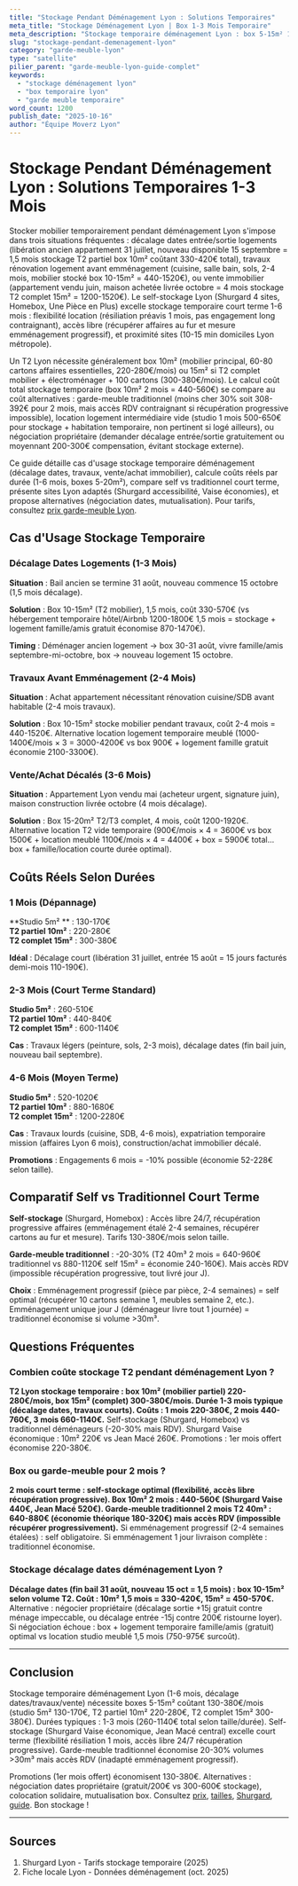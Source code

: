 ```yaml
---
title: "Stockage Pendant Déménagement Lyon : Solutions Temporaires"
meta_title: "Stockage Déménagement Lyon | Box 1-3 Mois Temporaire"
meta_description: "Stockage temporaire déménagement Lyon : box 5-15m² 1-3 mois (130-1140€), décalage dates, travaux. Shurgard, flexibilité, calcul coûts."
slug: "stockage-pendant-demenagement-lyon"
category: "garde-meuble-lyon"
type: "satellite"
pilier_parent: "garde-meuble-lyon-guide-complet"
keywords:
  - "stockage déménagement lyon"
  - "box temporaire lyon"
  - "garde meuble temporaire"
word_count: 1200
publish_date: "2025-10-16"
author: "Équipe Moverz Lyon"
---
```


# Stockage Pendant Déménagement Lyon : Solutions Temporaires 1-3 Mois

Stocker mobilier temporairement pendant déménagement Lyon s'impose dans trois situations fréquentes : décalage dates entrée/sortie logements (libération ancien appartement 31 juillet, nouveau disponible 15 septembre = 1,5 mois stockage T2 partiel box 10m² coûtant 330-420€ total), travaux rénovation logement avant emménagement (cuisine, salle bain, sols, 2-4 mois, mobilier stocké box 10-15m² = 440-1520€), ou vente immobilier (appartement vendu juin, maison achetée livrée octobre = 4 mois stockage T2 complet 15m² = 1200-1520€). Le self-stockage Lyon (Shurgard 4 sites, Homebox, Une Pièce en Plus) excelle stockage temporaire court terme 1-6 mois : flexibilité location (résiliation préavis 1 mois, pas engagement long contraignant), accès libre (récupérer affaires au fur et mesure emménagement progressif), et proximité sites (10-15 min domiciles Lyon métropole).

Un T2 Lyon nécessite généralement box 10m² (mobilier principal, 60-80 cartons affaires essentielles, 220-280€/mois) ou 15m² si T2 complet mobilier + électroménager + 100 cartons (300-380€/mois). Le calcul coût total stockage temporaire (box 10m² 2 mois = 440-560€) se compare au coût alternatives : garde-meuble traditionnel (moins cher 30% soit 308-392€ pour 2 mois, mais accès RDV contraignant si récupération progressive impossible), location logement intermédiaire vide (studio 1 mois 500-650€ pour stockage + habitation temporaire, non pertinent si logé ailleurs), ou négociation propriétaire (demander décalage entrée/sortie gratuitement ou moyennant 200-300€ compensation, évitant stockage externe).

Ce guide détaille cas d'usage stockage temporaire déménagement (décalage dates, travaux, vente/achat immobilier), calcule coûts réels par durée (1-6 mois, boxes 5-20m²), compare self vs traditionnel court terme, présente sites Lyon adaptés (Shurgard accessibilité, Vaise économies), et propose alternatives (négociation dates, mutualisation). Pour tarifs, consultez [prix garde-meuble Lyon](/blog/garde-meuble-lyon/prix-garde-meuble-lyon-2025).

## Cas d'Usage Stockage Temporaire

### Décalage Dates Logements (1-3 Mois)

**Situation** : Bail ancien se termine 31 août, nouveau commence 15 octobre (1,5 mois décalage).

**Solution** : Box 10-15m² (T2 mobilier), 1,5 mois, coût 330-570€ (vs hébergement temporaire hôtel/Airbnb 1200-1800€ 1,5 mois = stockage + logement famille/amis gratuit économise 870-1470€).

**Timing** : Déménager ancien logement → box 30-31 août, vivre famille/amis septembre-mi-octobre, box → nouveau logement 15 octobre.

### Travaux Avant Emménagement (2-4 Mois)

**Situation** : Achat appartement nécessitant rénovation cuisine/SDB avant habitable (2-4 mois travaux).

**Solution** : Box 10-15m² stocke mobilier pendant travaux, coût 2-4 mois = 440-1520€. Alternative location logement temporaire meublé (1000-1400€/mois × 3 = 3000-4200€ vs box 900€ + logement famille gratuit économie 2100-3300€).

### Vente/Achat Décalés (3-6 Mois)

**Situation** : Appartement Lyon vendu mai (acheteur urgent, signature juin), maison construction livrée octobre (4 mois décalage).

**Solution** : Box 15-20m² T2/T3 complet, 4 mois, coût 1200-1920€. Alternative location T2 vide temporaire (900€/mois × 4 = 3600€ vs box 1500€ + location meublé 1100€/mois × 4 = 4400€ + box = 5900€ total... box + famille/location courte durée optimal).

## Coûts Réels Selon Durées

### 1 Mois (Dépannage)

**Studio 5m² ** : 130-170€  
**T2 partiel 10m²** : 220-280€  
**T2 complet 15m²** : 300-380€

**Idéal** : Décalage court (libération 31 juillet, entrée 15 août = 15 jours facturés demi-mois 110-190€).

### 2-3 Mois (Court Terme Standard)

**Studio 5m²** : 260-510€  
**T2 partiel 10m²** : 440-840€  
**T2 complet 15m²** : 600-1140€

**Cas** : Travaux légers (peinture, sols, 2-3 mois), décalage dates (fin bail juin, nouveau bail septembre).

### 4-6 Mois (Moyen Terme)

**Studio 5m²** : 520-1020€  
**T2 partiel 10m²** : 880-1680€  
**T2 complet 15m²** : 1200-2280€

**Cas** : Travaux lourds (cuisine, SDB, 4-6 mois), expatriation temporaire mission (affaires Lyon 6 mois), construction/achat immobilier décalé.

**Promotions** : Engagements 6 mois = -10% possible (économie 52-228€ selon taille).

## Comparatif Self vs Traditionnel Court Terme

**Self-stockage** (Shurgard, Homebox) : Accès libre 24/7, récupération progressive affaires (emménagement étalé 2-4 semaines, récupérer cartons au fur et mesure). Tarifs 130-380€/mois selon taille.

**Garde-meuble traditionnel** : -20-30% (T2 40m³ 2 mois = 640-960€ traditionnel vs 880-1120€ self 15m² = économie 240-160€). Mais accès RDV (impossible récupération progressive, tout livré jour J).

**Choix** : Emménagement progressif (pièce par pièce, 2-4 semaines) = self optimal (récupérer 10 cartons semaine 1, meubles semaine 2, etc.). Emménagement unique jour J (déménageur livre tout 1 journée) = traditionnel économise si volume >30m³.

## Questions Fréquentes

### Combien coûte stockage T2 pendant déménagement Lyon ?

**T2 Lyon stockage temporaire : box 10m² (mobilier partiel) 220-280€/mois, box 15m² (complet) 300-380€/mois. Durée 1-3 mois typique (décalage dates, travaux courts). Coûts : 1 mois 220-380€, 2 mois 440-760€, 3 mois 660-1140€.** Self-stockage (Shurgard, Homebox) vs traditionnel déménageurs (-20-30% mais RDV). Shurgard Vaise économique : 10m² 220€ vs Jean Macé 260€. Promotions : 1er mois offert économise 220-380€.

### Box ou garde-meuble pour 2 mois ?

**2 mois court terme : self-stockage optimal (flexibilité, accès libre récupération progressive). Box 10m² 2 mois : 440-560€ (Shurgard Vaise 440€, Jean Macé 520€). Garde-meuble traditionnel 2 mois T2 40m³ : 640-880€ (économie théorique 180-320€) mais accès RDV (impossible récupérer progressivement).** Si emménagement progressif (2-4 semaines étalées) : self obligatoire. Si emménagement 1 jour livraison complète : traditionnel économise.

### Stockage décalage dates déménagement Lyon ?

**Décalage dates (fin bail 31 août, nouveau 15 oct = 1,5 mois) : box 10-15m² selon volume T2. Coût : 10m² 1,5 mois = 330-420€, 15m² = 450-570€.** Alternative : négocier propriétaire (décalage sortie +15j gratuit contre ménage impeccable, ou décalage entrée -15j contre 200€ ristourne loyer). Si négociation échoue : box + logement temporaire famille/amis (gratuit) optimal vs location studio meublé 1,5 mois (750-975€ surcoût).

---

## Conclusion

Stockage temporaire déménagement Lyon (1-6 mois, décalage dates/travaux/vente) nécessite boxes 5-15m² coûtant 130-380€/mois (studio 5m² 130-170€, T2 partiel 10m² 220-280€, T2 complet 15m² 300-380€). Durées typiques : 1-3 mois (260-1140€ total selon taille/durée). Self-stockage (Shurgard Vaise économique, Jean Macé central) excelle court terme (flexibilité résiliation 1 mois, accès libre 24/7 récupération progressive). Garde-meuble traditionnel économise 20-30% volumes >30m³ mais accès RDV (inadapté emménagement progressif).

Promotions (1er mois offert) économisent 130-380€. Alternatives : négociation dates propriétaire (gratuit/200€ vs 300-600€ stockage), colocation solidaire, mutualisation box. Consultez [prix](/blog/garde-meuble-lyon/prix-garde-meuble-lyon-2025), [tailles](/blog/garde-meuble-lyon/taille-box-choisir-lyon), [Shurgard](/blog/garde-meuble-lyon/shurgard-lyon-sites-tarifs), [guide](/blog/garde-meuble-lyon/garde-meuble-lyon-guide-complet). Bon stockage !

---

## Sources

1. Shurgard Lyon - Tarifs stockage temporaire (2025)
2. Fiche locale Lyon - Données déménagement (oct. 2025)


